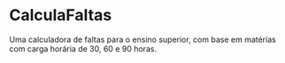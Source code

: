 # CalculaFaltas
Uma calculadora de faltas para o ensino superior, com base em matérias com carga horária de 30, 60 e 90 horas.
